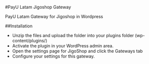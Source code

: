 #PayU Latam Jigoshop Gateway

PayU Latam Gateway for Jigoshop in Wordpress

##Installation
 * Unzip the files and upload the folder into your plugins folder (wp-content/plugins/)
 * Activate the plugin in your WordPress admin area.
 * Open the settings page for JigoShop and click the Gateways tab
 * Configure your settings for this gateway.
